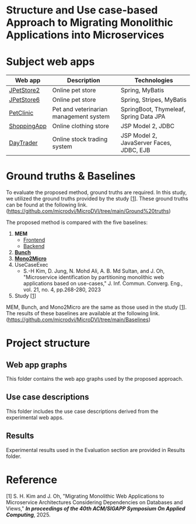 # Structure and Use case-based Approach to Migrating Monolithic Applications into Microservices

# Subject web apps
|Web app|Description|Technologies|
|---|---|---|
|[JPetStore2](https://github.com/KimJongSung/jPetStore)|Online pet store|Spring, MyBatis|
|[JPetStore6](https://github.com/mybatis/jpetstore-6)|Online pet store|Spring, Stripes, MyBatis|
|[PetClinic](https://github.com/spring-projects/spring-petclinic)|Pet and veterinarian management system|SpringBoot, Thymeleaf, Spring Data JPA|
|[ShoppingApp](https://github.com/manhduydl/Shopping-web-Jsp-Servlet)|Online clothing store|JSP Model 2, JDBC|
|[DayTrader](https://github.com/WASdev/sample.daytrader7)|Online stock trading system|JSP Model 2, JavaServer Faces, JDBC, EJB|

# Ground truths & Baselines
To evaluate the proposed method, ground truths are required. In this study, we utilized the ground truths provided by the study [[1](#reference)]. These ground truths can be found at the following link.
(https://github.com/microdvi/MicroDVI/tree/main/Ground%20truths)

The proposed method is compared with
the five baselines: 
1) **MEM** 
    + [Frontend](https://github.com/gmazlami/microserviceExtraction-frontend)
    + [Backend](https://github.com/gmazlami/microserviceExtraction-backend)
2) [**Bunch**](https://github.com/ArchitectingSoftware/Bunch)
3) [**Mono2Micro**](https://github.com/rahlk/ASE21-Tutorial)
4) UseCaseExec
    + S.-H Kim, D. Jung, N. Mohd Ali, A. B. Md Sultan, and J. Oh, "Microservice identification by partitioning monolithic web applications based on use-cases," J. Inf. Commun. Converg. Eng., vol. 21, no. 4, pp.268-280, 2023
5) Study [[1](#reference)]

MEM, Bunch, and Mono2Micro are the same as those used in the study [[1](#Reference)]. The results of these baselines are available at the following link. (https://github.com/microdvi/MicroDVI/tree/main/Baselines)

# Project structure

## Web app graphs
This folder contains the web app graphs used by the proposed approach.

## Use case descriptions
This folder includes the use case descriptions derived from the experimental web apps.

## Results
Experimental results used in the Evaluation section are provided in Results folder.

# Reference
[1] S. H. Kim and J. Oh, "Migrating Monolithic Web Applications to Microservice
Architectures Considering Dependencies on Databases and Views," ***In proceedings of the 40th ACM/SIGAPP Symposium On Applied Computing***, 2025.